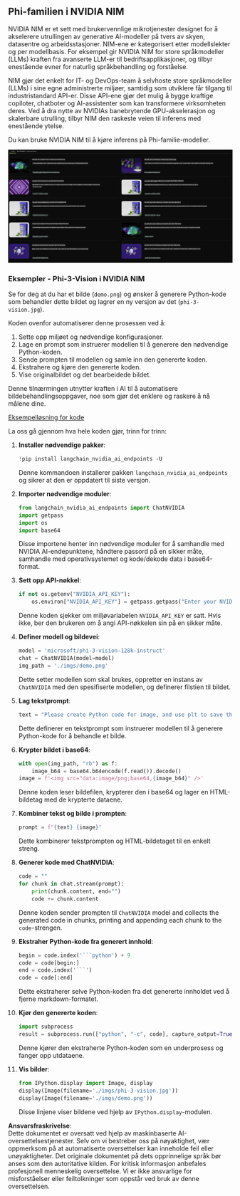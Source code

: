 ## Phi-familien i NVIDIA NIM

NVIDIA NIM er et sett med brukervennlige mikrotjenester designet for å akselerere utrullingen av generative AI-modeller på tvers av skyen, datasentre og arbeidsstasjoner. NIM-ene er kategorisert etter modellslekter og per modellbasis. For eksempel gir NVIDIA NIM for store språkmodeller (LLMs) kraften fra avanserte LLM-er til bedriftsapplikasjoner, og tilbyr enestående evner for naturlig språkbehandling og forståelse.

NIM gjør det enkelt for IT- og DevOps-team å selvhoste store språkmodeller (LLMs) i sine egne administrerte miljøer, samtidig som utviklere får tilgang til industristandard API-er. Disse API-ene gjør det mulig å bygge kraftige copiloter, chatboter og AI-assistenter som kan transformere virksomheten deres. Ved å dra nytte av NVIDIAs banebrytende GPU-akselerasjon og skalerbare utrulling, tilbyr NIM den raskeste veien til inferens med enestående ytelse.

Du kan bruke NVIDIA NIM til å kjøre inferens på Phi-familie-modeller.

![nim](../../../../../translated_images/Phi-NIM.45af94d89220fbbbc85f8da0379150a29cc88c3dd8ec417b1d3b7237bbe1c58a.no.png)

### **Eksempler - Phi-3-Vision i NVIDIA NIM**

Se for deg at du har et bilde (`demo.png`) og ønsker å generere Python-kode som behandler dette bildet og lagrer en ny versjon av det (`phi-3-vision.jpg`).

Koden ovenfor automatiserer denne prosessen ved å:

1. Sette opp miljøet og nødvendige konfigurasjoner.
2. Lage en prompt som instruerer modellen til å generere den nødvendige Python-koden.
3. Sende prompten til modellen og samle inn den genererte koden.
4. Ekstrahere og kjøre den genererte koden.
5. Vise originalbildet og det bearbeidede bildet.

Denne tilnærmingen utnytter kraften i AI til å automatisere bildebehandlingsoppgaver, noe som gjør det enklere og raskere å nå målene dine.

[Eksempelløsning for kode](../../../../../code/06.E2E/E2E_Nvidia_NIM_Phi3_Vision.ipynb)

La oss gå gjennom hva hele koden gjør, trinn for trinn:

1. **Installer nødvendige pakker**:
    ```python
    !pip install langchain_nvidia_ai_endpoints -U
    ```
    Denne kommandoen installerer pakken `langchain_nvidia_ai_endpoints` og sikrer at den er oppdatert til siste versjon.

2. **Importer nødvendige moduler**:
    ```python
    from langchain_nvidia_ai_endpoints import ChatNVIDIA
    import getpass
    import os
    import base64
    ```
    Disse importene henter inn nødvendige moduler for å samhandle med NVIDIA AI-endepunktene, håndtere passord på en sikker måte, samhandle med operativsystemet og kode/dekode data i base64-format.

3. **Sett opp API-nøkkel**:
    ```python
    if not os.getenv("NVIDIA_API_KEY"):
        os.environ["NVIDIA_API_KEY"] = getpass.getpass("Enter your NVIDIA API key: ")
    ```
    Denne koden sjekker om miljøvariabelen `NVIDIA_API_KEY` er satt. Hvis ikke, ber den brukeren om å angi API-nøkkelen sin på en sikker måte.

4. **Definer modell og bildevei**:
    ```python
    model = 'microsoft/phi-3-vision-128k-instruct'
    chat = ChatNVIDIA(model=model)
    img_path = './imgs/demo.png'
    ```
    Dette setter modellen som skal brukes, oppretter en instans av `ChatNVIDIA` med den spesifiserte modellen, og definerer filstien til bildet.

5. **Lag tekstprompt**:
    ```python
    text = "Please create Python code for image, and use plt to save the new picture under imgs/ and name it phi-3-vision.jpg."
    ```
    Dette definerer en tekstprompt som instruerer modellen til å generere Python-kode for å behandle et bilde.

6. **Krypter bildet i base64**:
    ```python
    with open(img_path, "rb") as f:
        image_b64 = base64.b64encode(f.read()).decode()
    image = f'<img src="data:image/png;base64,{image_b64}" />'
    ```
    Denne koden leser bildefilen, krypterer den i base64 og lager en HTML-bildetag med de krypterte dataene.

7. **Kombiner tekst og bilde i prompten**:
    ```python
    prompt = f"{text} {image}"
    ```
    Dette kombinerer tekstprompten og HTML-bildetaget til en enkelt streng.

8. **Generer kode med ChatNVIDIA**:
    ```python
    code = ""
    for chunk in chat.stream(prompt):
        print(chunk.content, end="")
        code += chunk.content
    ```
    Denne koden sender prompten til `ChatNVIDIA` model and collects the generated code in chunks, printing and appending each chunk to the `code`-strengen.

9. **Ekstraher Python-kode fra generert innhold**:
    ```python
    begin = code.index('```python') + 9
    code = code[begin:]
    end = code.index('```')
    code = code[:end]
    ```
    Dette ekstraherer selve Python-koden fra det genererte innholdet ved å fjerne markdown-formatet.

10. **Kjør den genererte koden**:
    ```python
    import subprocess
    result = subprocess.run(["python", "-c", code], capture_output=True)
    ```
    Denne kjører den ekstraherte Python-koden som en underprosess og fanger opp utdataene.

11. **Vis bilder**:
    ```python
    from IPython.display import Image, display
    display(Image(filename='./imgs/phi-3-vision.jpg'))
    display(Image(filename='./imgs/demo.png'))
    ```
    Disse linjene viser bildene ved hjelp av `IPython.display`-modulen.

**Ansvarsfraskrivelse**:  
Dette dokumentet er oversatt ved hjelp av maskinbaserte AI-oversettelsestjenester. Selv om vi bestreber oss på nøyaktighet, vær oppmerksom på at automatiserte oversettelser kan inneholde feil eller unøyaktigheter. Det originale dokumentet på dets opprinnelige språk bør anses som den autoritative kilden. For kritisk informasjon anbefales profesjonell menneskelig oversettelse. Vi er ikke ansvarlige for misforståelser eller feiltolkninger som oppstår ved bruk av denne oversettelsen.